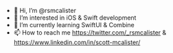- 👋 Hi, I’m @rsmcalister
- 👀 I’m interested in iOS & Swift development
- 🌱 I’m currently learning SwiftUI & Combine
- 📫 How to reach me https://twitter.com/_rsmcalister & https://www.linkedin.com/in/scott-mcalister/

<!---
rsmcalister/rsmcalister is a ✨ special ✨ repository because its `README.md` (this file) appears on your GitHub profile.
You can click the Preview link to take a look at your changes.
--->
